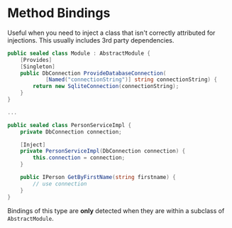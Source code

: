 # Method Bindings
Useful when you need to inject a class that isn't correctly attributed for injections. This usually includes 3rd party dependencies.

```csharp
public sealed class Module : AbstractModule {
    [Provides]
    [Singleton]
    public DbConnection ProvideDatabaseConnection(
            [Named("connectionString")] string connectionString) {
        return new SqliteConnection(connectionString);
    }
}

...

public sealed class PersonServiceImpl {
    private DbConnection connection;

    [Inject]
    private PersonServiceImpl(DbConnection connection) {
        this.connection = connection;
    }

    public IPerson GetByFirstName(string firstname) {
        // use connection
    }
}
```

Bindings of this type are **only** detected when they are within a subclass of `AbstractModule`.